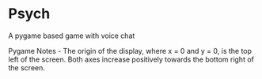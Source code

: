 # Psych
A pygame based game with voice chat 


Pygame Notes - 
The origin of the display, where x = 0 and y = 0, is the top left of the screen. Both axes increase positively towards the bottom right of the screen.
